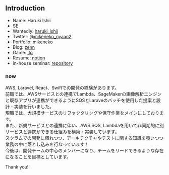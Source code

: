 ## Introduction
- Name: Haruki Ishii
- SE
- Wantedly: [haruki_ishii](https://www.wantedly.com/id/haruki_ishii_mike)
- Twitter: [@mikeneko_nyaan2](https://twitter.com/@mikeneko_nyaan2)
- Portfolio: [mikeneko](https://mike-neko-507.vercel.app/)
- Blog: [zenn](https://zenn.dev/haru507)
- Game: [ito](https://github.com/haru507/ito)
- Resume: [notion](https://absorbed-limit-881.notion.site/b11580be7fdb45a5985335d09c8f4ce4)
- in-house seminar: [repository](https://github.com/haru507/study_meet_app)

### now
 
 AWS, Laravel, React、Swiftでの開発の経験があります。<br />
 前職では、AWSサービスとの連携でLambda、SageMakerの画像解析エンジンと既存アプリが連携ができるようにSQSとLaraveのバッチを使用した提案と設計・実装を行いました。<br />
 現職では、大規模サービスのリファクタリングや保守作業をメインにしております。<br />
 また、新規サービスとの連携に伴い、AWS SQS, Lambdaを用いて非同期的に別サービスと連携ができる仕組みを構築・実装しています。<br />
 スクラムでの開発に慣れつつ、アーキテクチャやテストに関する知識を養いつつ業務の中に落とし込みを行なっています！<br />
 今後は、開発チームの中心のメンバーになり、チームをリードできるような存在になることを目標としています。<br />

Thank you!!
